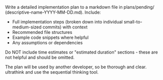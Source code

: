 Write a detailed implementation plan to a markdown file in plans/pending/ (descriptive-name-YYYY-MM-DD.md). Include:
- Full implementation steps (broken down into individual small-to-medium-sized commits) with context
- Recommended file structures
- Example code snippets where helpful
- Any assumptions or dependencies

Do NOT include time estimates or "estimated duration" sections - these are not helpful and should be omitted.

The plan will be used by another developer, so be thorough and clear. ultrathink and use the sequential thinking tool.
